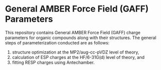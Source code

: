 # General AMBER Force Field (GAFF) Parameters
This repository contains General AMBER Force Field (GAFF) charge parameters for organic compounds along with their structures.
The general steps of parameterization conducted are as follows:
  1. structure optimization at the MP2/aug-cc-pVDZ level of theory,
  2. calculation of ESP charges at the HF/6-31G(d) level of theory, and
  3. fitting RESP charges using Antechamber.

